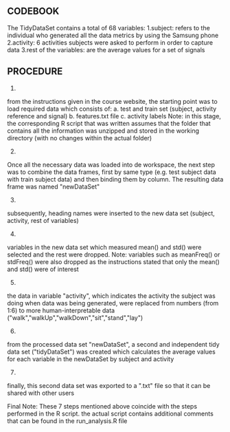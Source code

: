 
## CODEBOOK
The TidyDataSet contains a total of 68 variables:
1.subject: refers to the individual who generated all the data metrics by using the Samsung phone
2.activity: 6 activities subjects were asked to perform in order to capture data
3.rest of the variables: are the average values for a set of signals

## PROCEDURE
1.
from the instructions given in the course website, the starting point was to load required data which consists of: 
a. test and train set (subject, activity reference and signal)
b. features.txt file
c. activity labels
Note: in this stage, the corresponding R script that was written assumes that the folder that contains all the information was unzipped and stored in the working directory (with no changes within the actual folder)

2.
Once all the necessary data was loaded into de workspace, the next step was to combine the data frames, first by same type (e.g. test subject data with train subject data) and then binding them by column. The resulting data frame was named "newDataSet"

3.
subsequently, heading names were inserted to the new data set (subject, activity, rest of variables)

4.
variables in the new data set which measured mean() and std() were selected and the rest were dropped. Note: variables such as meanFreq() or stdFreq() were also dropped as the instructions stated that only the mean() and std() were of interest

5.
the data in variable "activity", which indicates the activity the subject was doing when data was being generated, were replaced from numbers (from 1:6) to more human-interpretable data ("walk","walkUp","walkDown","sit","stand","lay")

6.
from the processed data set "newDataSet", a second and independent tidy data set ("tidyDataSet") was created which calculates the average values for each variable in the newDataSet by subject and activity

7.
finally, this second data set was exported to a ".txt" file so that it can be shared with other users

Final Note: These 7 steps mentioned above coincide with the steps performed in the R script. the actual script contains additional comments that can be found in the run_analysis.R file 
